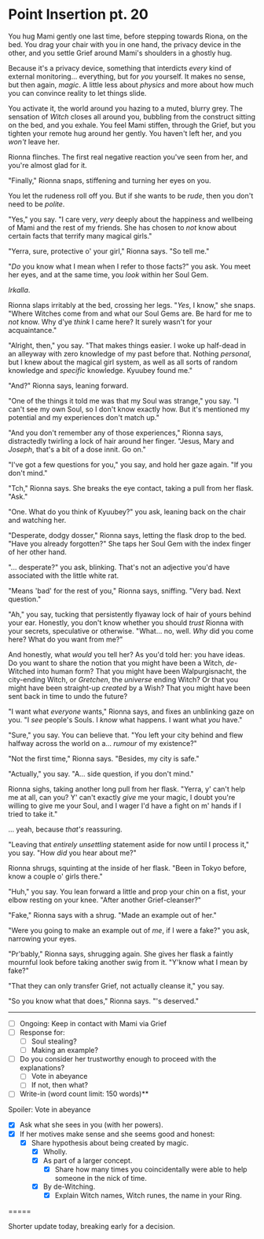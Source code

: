 # Point Insertion pt. 20

You hug Mami gently one last time, before stepping towards Riona, on the bed. You drag your chair with you in one hand, the privacy device in the other, and you settle Grief around Mami's shoulders in a ghostly hug.

Because it's a privacy device, something that interdicts *every* kind of external monitoring... everything, but for *you* yourself. It makes no sense, but then again, *magic*. A little less about *physics* and more about how much you can convince reality to let things slide.

You activate it, the world around you hazing to a muted, blurry grey. The sensation of *Witch* closes all around you, bubbling from the construct sitting on the bed, and you exhale. You feel Mami stiffen, through the Grief, but you tighten your remote hug around her gently. You haven't left her, and you *won't* leave her.

Rionna flinches. The first real negative reaction you've seen from her, and you're almost glad for it.

"Finally," Rionna snaps, stiffening and turning her eyes on you.

You let the rudeness roll off you. But if she wants to be *rude*, then you don't need to be *polite*.

"Yes," you say. "I care very, *very* deeply about the happiness and wellbeing of Mami and the rest of my friends. She has chosen to *not* know about certain facts that terrify many magical girls."

"Yerra, sure, protective o' your girl," Rionna says. "So tell me."

"*Do* you know what I mean when I refer to those facts?" you ask. You meet her eyes, and at the same time, you *look* within her Soul Gem.

*Irkalla*.

Rionna slaps irritably at the bed, crossing her legs. "*Yes*, I know," she snaps. "Where Witches come from and what our Soul Gems are. Be hard for me to *not* know. Why d'ye *think* I came here? It surely wasn't for your acquaintance."

"Alright, then," you say. "That makes things easier. I woke up half-dead in an alleyway with zero knowledge of my past before that. Nothing *personal*, but I knew about the magical girl system, as well as all sorts of random knowledge and *specific* knowledge. Kyuubey found me."

"And?" Rionna says, leaning forward.

"One of the things it told me was that my Soul was strange," you say. "I can't see my own Soul, so I don't know exactly how. But it's mentioned my potential and my experiences don't match up."

"And you don't remember any of those experiences," Rionna says, distractedly twirling a lock of hair around her finger. "Jesus, Mary and *Joseph*, that's a bit of a dose innit. Go on."

"I've got a few questions for you," you say, and hold her gaze again. "If you don't mind."

"Tch," Rionna says. She breaks the eye contact, taking a pull from her flask. "Ask."

"One. What do you think of Kyuubey?" you ask, leaning back on the chair and watching her.

"Desperate, dodgy dosser," Rionna says, letting the flask drop to the bed. "Have you already forgotten?" She taps her Soul Gem with the index finger of her other hand.

"... desperate?" you ask, blinking. That's not an adjective you'd have associated with the little white rat.

"Means 'bad' for the rest of you," Rionna says, sniffing. "Very bad. Next question."

"Ah," you say, tucking that persistently flyaway lock of hair of yours behind your ear. Honestly, you don't know whether you should *trust* Rionna with your secrets, speculative or otherwise. "What... no, well. *Why* did you come here? What do you want from me?"

And honestly, what *would* you tell her? As you'd told her: you have ideas. Do you want to share the notion that you might have been a Witch, *de*-Witched into human form? That you might have been Walpurgisnacht, the city-ending Witch, or *Gretchen*, the *universe* ending Witch? Or that you might have been straight-up *created* by a Wish? That you might have been sent back in time to undo the future?

"I want what *everyone* wants," Rionna says, and fixes an unblinking gaze on you. "I *see* people's Souls. I *know* what happens. I want what *you* have."

"Sure," you say. You can believe that. "You left your city behind and flew halfway across the world on a... *rumour* of my existence?"

"Not the first time," Rionna says. "Besides, my city is safe."

"Actually," you say. "A... side question, if you don't mind."

Rionna sighs, taking another long pull from her flask. "Yerra, y' can't help me at all, can you? Y' can't exactly *give* me your magic, I doubt you're willing to give me your Soul, and I wager I'd have a fight on m' hands if I tried to take it."

... yeah, because *that's* reassuring.

"Leaving that *entirely unsettling* statement aside for now until I process it," you say. "How *did* you hear about me?"

Rionna shrugs, squinting at the inside of her flask. "Been in Tokyo before, know a couple o' girls there."

"Huh," you say. You lean forward a little and prop your chin on a fist, your elbow resting on your knee. "After another Grief-cleanser?"

"Fake," Rionna says with a shrug. "Made an example out of her."

"Were you going to make an example out of *me*, if I were a fake?" you ask, narrowing your eyes.

"Pr'bably," Rionna says, shrugging again. She gives her flask a faintly mournful look before taking another swig from it. "Y'know what I mean by fake?"

"That they can only transfer Grief, not actually cleanse it," you say.

"So you know what that does," Rionna says. "'s deserved."

---

- [ ] Ongoing: Keep in contact with Mami via Grief
- [ ] Response for:
  - [ ] Soul stealing?
  - [ ] Making an example?
- [ ] Do you consider her trustworthy enough to proceed with the explanations?
  - [ ] Vote in abeyance
  - [ ] If not, then what?
- [ ] Write-in (word count limit: 150 words)**

Spoiler: Vote in abeyance

  - [x] Ask what she sees in you (with her powers).
- [x] If her motives make sense and she seems good and honest:
  - [x] Share hypothesis about being created by magic.
    - [x] Wholly.
    - [x] As part of a larger concept.
      - [x] Share how many times you coincidentally were able to help someone in the nick of time.
    - [x] By de-Witching.
      - [x] Explain Witch names, Witch runes, the name in your Ring.

\=====​

Shorter update today, breaking early for a decision.

